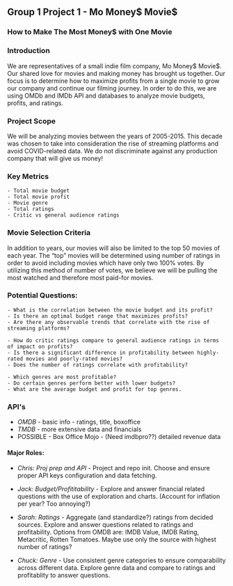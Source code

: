 ## Group 1 Project 1 - Mo Money$ Movie$

### How to Make The Most Money$ with One Movie

### Introduction

We are representatives of a small indie film company, Mo Money$ Movie$. Our shared love for movies and making money has brought us together. Our focus is to determine how to maximize profits from a single movie to grow our company and continue our filming journey. In order to do this, we are using OMDb and IMDb API and databases to analyze movie budgets, profits, and ratings.

### Project Scope  
We will be analyzing movies between the years of 2005-2015. This decade was chosen to take into consideration the rise of streaming platforms and avoid COVID-related data. We do not discriminate against any production company that will give us money!

### Key Metrics
    - Total movie budget
    - Total movie profit
    - Movie genre
    - Total ratings
    - Critic vs general audience ratings

### Movie Selection Criteria
In addition to years, our movies will also be limited to the top 50 movies of each year. The “top” movies will be determined using number of ratings in order to avoid including movies which have only two 100% votes. By utilizing this method of number of votes, we believe we will be pulling the most watched and therefore most paid-for movies. 

### Potential Questions:
    - What is the correlation between the movie budget and its profit?
    - Is there an optimal budget range that maximizes profits?
    - Are there any observable trends that correlate with the rise of streaming platforms?
  
    - How do critic ratings compare to general audience ratings in terms of impact on profits?
    - Is there a significant difference in profitability between highly-rated movies and poorly-rated movies?
    - Does the number of ratings correlate with profitability?
      
    - Which genres are most profitable?
    - Do certain genres perform better with lower budgets?
    - What are the average budget and profit for top genres.

### API's
- *OMDB* - basic info - ratings, title, boxoffice
- *TMDB* - more extensive data and financials
- POSSIBLE - Box Office Mojo - (Need imdbpro??) detailed revenue data

#### Major Roles:
  - *Chris: Proj prep and API* - Project and repo init. Choose and ensure proper API keys configuration and data fetching.
  
- *Jack: Budget/Profititability* - Explore and answer financial related questions with the use of exploration and charts. (Account for inflation per year? Too annoying?)
  
- *Sarah: Ratings* - Aggregate (and standardize?) ratings from decided sources. Explore and answer questions related to ratings and profitability. Options from OMDB are: IMDB Value, IMDB Rating, Metacritic, Rotten Tomatoes. Maybe use only the source with highest number of ratings?
  
- *Chuck: Genre* - Use consistent genre categories to ensure comparability across different data. Explore genre data and compare to ratings and profitablity to answer questions.

